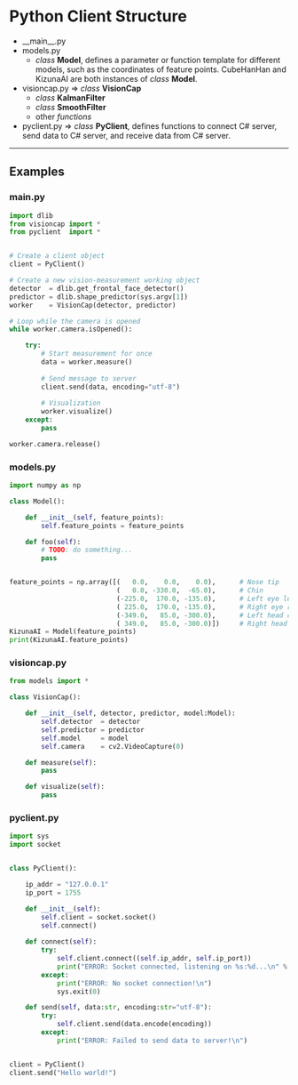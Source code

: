 # Python Client Structure

- \_\_main\_\_.py
- models.py
    + *class* **Model**, defines a parameter or function template for different models, such as the coordinates of feature points. CubeHanHan and KizunaAI are both instances of *class* **Model**.
- visioncap.py => *class* **VisionCap**
    + *class* **KalmanFilter**
    + *class* **SmoothFilter**
    + other *functions*
- pyclient.py => *class* **PyClient**, defines functions to connect C# server, send data to C# server, and receive data from C# server.

---

## Examples

### main.py

```Python
import dlib
from visioncap import *
from pyclient  import *


# Create a client object
client = PyClient()

# Create a new vision-measurement working object
detector  = dlib.get_frontal_face_detector()
predictor = dlib.shape_predictor(sys.argv[1])
worker    = VisionCap(detector, predictor)

# Loop while the camera is opened
while worker.camera.isOpened():

    try:
        # Start measurement for once
        data = worker.measure()
        
        # Send message to server
        client.send(data, encoding="utf-8")
        
        # Visualization
        worker.visualize()
    except:
        pass

worker.camera.release()
```

### models.py

```Python
import numpy as np

class Model():

    def __init__(self, feature_points):
        self.feature_points = feature_points

    def foo(self):
        # TODO: do something...
        pass


feature_points = np.array([(   0.0,    0.0,    0.0),      # Nose tip
                           (   0.0, -330.0,  -65.0),      # Chin
                           (-225.0,  170.0, -135.0),      # Left eye left corner
                           ( 225.0,  170.0, -135.0),      # Right eye right corner
                           (-349.0,   85.0, -300.0),      # Left head corner
                           ( 349.0,   85.0, -300.0)])     # Right head corner
KizunaAI = Model(feature_points)
print(KizunaAI.feature_points)
```

### visioncap.py

```Python
from models import *

class VisionCap():

    def __init__(self, detector, predictor, model:Model):
        self.detector  = detector
        self.predictor = predictor
        self.model     = model
        self.camera    = cv2.VideoCapture(0)

    def measure(self):
        pass

    def visualize(self):
        pass
```


### pyclient.py

```Python
import sys
import socket


class PyClient():

    ip_addr = "127.0.0.1"
    ip_port = 1755

    def __init__(self):
        self.client = socket.socket()
        self.connect()
    
    def connect(self):
        try:
            self.client.connect((self.ip_addr, self.ip_port))
            print("ERROR: Socket connected, listening on %s:%d...\n" % (self.ip_addr, self.ip_port))
        except:
            print("ERROR: No socket connection!\n")
            sys.exit(0)

    def send(self, data:str, encoding:str="utf-8"):
        try:
            self.client.send(data.encode(encoding))
        except:
            print("ERROR: Failed to send data to server!\n")


client = PyClient()
client.send("Hello world!")
```
